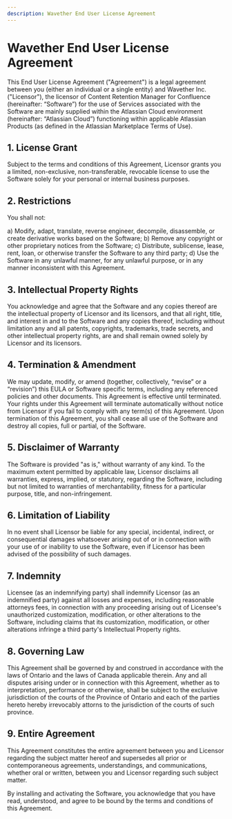 ```yaml
---
description: Wavether End User License Agreement
---
```


# Wavether End User License Agreement

This End User License Agreement ("Agreement") is a legal agreement between you (either an individual or a single entity) and Wavether Inc. ("Licensor"), the licensor of Content Retention Manager for Confluence (hereinafter: “Software”) for the use of Services associated with the Software are mainly supplied within the Atlassian Cloud environment (hereinafter: “Atlassian Cloud”) functioning within applicable Atlassian Products (as defined in the Atlassian Marketplace Terms of Use).

## 1. License Grant

Subject to the terms and conditions of this Agreement, Licensor grants you a limited, non-exclusive, non-transferable, revocable license to use the Software solely for your personal or internal business purposes.

## 2. Restrictions

You shall not:

a) Modify, adapt, translate, reverse engineer, decompile, disassemble, or create derivative works based on the Software;
b) Remove any copyright or other proprietary notices from the Software;
c) Distribute, sublicense, lease, rent, loan, or otherwise transfer the Software to any third party;
d) Use the Software in any unlawful manner, for any unlawful purpose, or in any manner inconsistent with this Agreement.

## 3. Intellectual Property Rights

You acknowledge and agree that the Software and any copies thereof are the intellectual property of Licensor and its licensors, and that all right, title, and interest in and to the Software and any copies thereof, including without limitation any and all patents, copyrights, trademarks, trade secrets, and other intellectual property rights, are and shall remain owned solely by Licensor and its licensors.

## 4. Termination & Amendment

We may update, modify, or amend (together, collectively, “revise” or a “revision”) this EULA or Software specific terms, including any referenced policies and other documents. This Agreement is effective until terminated. Your rights under this Agreement will terminate automatically without notice from Licensor if you fail to comply with any term(s) of this Agreement. Upon termination of this Agreement, you shall cease all use of the Software and destroy all copies, full or partial, of the Software.

## 5. Disclaimer of Warranty

The Software is provided "as is," without warranty of any kind. To the maximum extent permitted by applicable law, Licensor disclaims all warranties, express, implied, or statutory, regarding the Software, including but not limited to warranties of merchantability, fitness for a particular purpose, title, and non-infringement.

## 6. Limitation of Liability

In no event shall Licensor be liable for any special, incidental, indirect, or consequential damages whatsoever arising out of or in connection with your use of or inability to use the Software, even if Licensor has been advised of the possibility of such damages.

## 7. Indemnity

Licensee (as an indemnifying party) shall indemnify Licensor (as an indemnified party) against all losses and expenses, including reasonable attorneys fees, in connection with any proceeding arising out of Licensee's unauthorized customization, modification, or other alterations to the Software, including claims that its customization, modification, or other alterations infringe a third party's Intellectual Property rights.

## 8. Governing Law

This Agreement shall be governed by and construed in accordance with the laws of Ontario and the laws of Canada applicable therein. Any and all disputes arising under or in connection with this Agreement, whether as to interpretation, performance or otherwise, shall be subject to the exclusive jurisdiction of the courts of the Province of Ontario and each of the parties hereto hereby irrevocably attorns to the jurisdiction of the courts of such province.

## 9. Entire Agreement

This Agreement constitutes the entire agreement between you and Licensor regarding the subject matter hereof and supersedes all prior or contemporaneous agreements, understandings, and communications, whether oral or written, between you and Licensor regarding such subject matter.

By installing and activating the Software, you acknowledge that you have read, understood, and agree to be bound by the terms and conditions of this Agreement.
